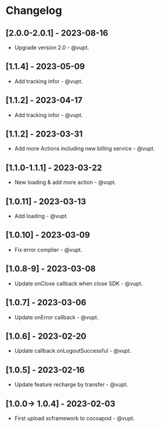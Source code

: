 # Changelog

## [2.0.0-2.0.1] - 2023-08-16
* Upgrade version 2.0 - @vupt.

## [1.1.4] - 2023-05-09
* Add tracking infor - @vupt.

## [1.1.2] - 2023-04-17
* Add tracking infor - @vupt.

## [1.1.2] - 2023-03-31
* Add more Actions including new billing service - @vupt.

## [1.1.0-1.1.1] - 2023-03-22
* New loading & add more action - @vupt.

## [1.0.11] - 2023-03-13
* Add loading - @vupt.

## [1.0.10] - 2023-03-09
* Fix error complier - @vupt.

## [1.0.8-9] - 2023-03-08
* Update onClose callback when close SDK - @vupt.

## [1.0.7] - 2023-03-06
* Update onError callback - @vupt.

## [1.0.6] - 2023-02-20
* Update callback onLogoutSuccessful - @vupt.

## [1.0.5] - 2023-02-16
* Update feature recharge by transfer - @vupt.

## [1.0.0-> 1.0.4] - 2023-02-03
* First upload xcframework to cocoapod - @vupt.
